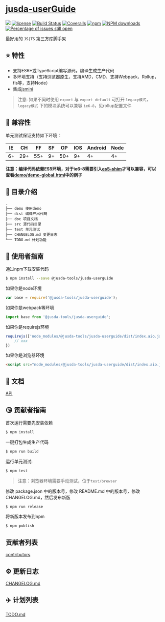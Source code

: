 # [jusda-userGuide](https://github.com/@jusda-tools/jusda-userguide/jusda-userGuide)
[![](https://img.shields.io/badge/Powered%20by-jslib%20base-brightgreen.svg)](https://github.com/yanhaijing/jslib-base)
[![license](https://img.shields.io/badge/license-MIT-blue.svg)](https://github.com/@jusda-tools/jusda-userguide/jusda-userGuide/blob/master/LICENSE)
[![Build Status](https://travis-ci.org/@jusda-tools/jusda-userguide/jusda-userGuide.svg?branch=master)](https://travis-ci.org/@jusda-tools/jusda-userguide/jusda-userGuide)
[![Coveralls](https://img.shields.io/coveralls/@jusda-tools/jusda-userguide/jusda-userGuide.svg)](https://coveralls.io/github/@jusda-tools/jusda-userguide/jusda-userGuide)
[![npm](https://img.shields.io/badge/npm-0.1.0-orange.svg)](https://www.npmjs.com/package/@jusda-tools/jusda-userguide)
[![NPM downloads](http://img.shields.io/npm/dm/jusda-userGuide.svg?style=flat-square)](http://www.npmtrends.com/@jusda-tools/jusda-userguide)
[![Percentage of issues still open](http://isitmaintained.com/badge/open/@jusda-tools/jusda-userguide/jusda-userGuide.svg)](http://isitmaintained.com/project/@jusda-tools/jusda-userguide/jusda-userGuide "Percentage of issues still open")

最好用的 `JS|TS` 第三方库脚手架

## :star: 特性

- 支持ES6+或TypeScript编写源码，编译生成生产代码
- 多环境支持（支持浏览器原生，支持AMD，CMD，支持Webpack，Rollup，fis等，支持Node）
- 集成[jsmini](https://github.com/jsmini)

> 注意: 如果不同时使用 `export` 与 `export default` 可打开 `legacy模式`，`legacy模式` 下的模块系统可以兼容 `ie6-8`，见rollup配置文件

## :pill: 兼容性
单元测试保证支持如下环境：

| IE   | CH   | FF   | SF   | OP   | IOS  | Android   | Node  |
| ---- | ---- | ---- | ---- | ---- | ---- | ---- | ----- |
| 6+   | 29+ | 55+  | 9+   | 50+  | 9+   | 4+   | 4+ |

**注意：编译代码依赖ES5环境，对于ie6-8需要引入[es5-shim](http://github.com/es-shims/es5-shim/)才可以兼容，可以查看[demo/demo-global.html](./demo/demo-global.html)中的例子**

## :open_file_folder: 目录介绍

```
.
├── demo 使用demo
├── dist 编译产出代码
├── doc 项目文档
├── src 源代码目录
├── test 单元测试
├── CHANGELOG.md 变更日志
└── TODO.md 计划功能
```

## :rocket: 使用者指南

通过npm下载安装代码

```bash
$ npm install --save @jusda-tools/jusda-userguide
```

如果你是node环境

```js
var base = require('@jusda-tools/jusda-userguide');
```

如果你是webpack等环境

```js
import base from '@jusda-tools/jusda-userguide';
```

如果你是requirejs环境

```js
requirejs(['node_modules/@jusda-tools/jusda-userguide/dist/index.aio.js'], function (base) {
    // xxx
})
```

如果你是浏览器环境

```html
<script src="node_modules/@jusda-tools/jusda-userguide/dist/index.aio.js"></script>
```

## :bookmark_tabs: 文档
[API](./doc/api.md)

## :kissing_heart: 贡献者指南
首次运行需要先安装依赖

```bash
$ npm install
```

一键打包生成生产代码

```bash
$ npm run build
```

运行单元测试:

```bash
$ npm test
```

> 注意：浏览器环境需要手动测试，位于`test/browser`

修改 package.json 中的版本号，修改 README.md 中的版本号，修改 CHANGELOG.md，然后发布新版

```bash
$ npm run release
```

将新版本发布到npm

```bash
$ npm publish
```

## 贡献者列表

[contributors](https://github.com/@jusda-tools/jusda-userguide/jusda-userGuide/graphs/contributors)

## :gear: 更新日志
[CHANGELOG.md](./CHANGELOG.md)

## :airplane: 计划列表
[TODO.md](./TODO.md)